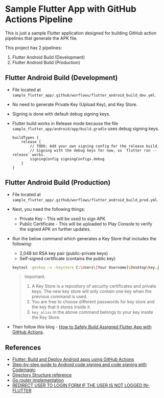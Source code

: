 # Sample Flutter App with GitHub Actions Pipeline
This is just a sample Flutter application designed for building GitHub action pipelines that generate the APK file.

This project has 2 pipelines:
1. Flutter Android Build (Development)
2. Flutter Android Build (Production)


## Flutter Android Build (Development)
- File located at `sample_flutter_app/.github/worflows/flutter_android_build_dev.yml`.
- No need to generate Private Key (Upload Key), and Key Store. 
- Signing is done with default debug signing keys.
- Flutter build works in Release mode because the file `sample_flutter_app/android/app/build.gradle` uses debug signing keys.

    ```
    buildTypes {
        release {
            // TODO: Add your own signing config for the release build.
            // Signing with the debug keys for now, so `flutter run --release` works.
            signingConfig signingConfigs.debug
        }
    }
    ```

## Flutter Android Build (Production)
- File located at `sample_flutter_app/.github/worflows/flutter_android_build_prod.yml`.
- Next, you need the following things:
    - Private Key - This will be used to sign APK
    - Public Certificate - This will be uploaded to Play Console to verify the signed APK on further updates.
- Run the below command which generates a Key Store that includes the following:
    - 2,048 bit RSA key pair (public-private keys)
    - Self-signed certificate (contains the public key)

    ```bash
    keytool -genkey -v -keystore C:\Users\[Your Username]\Desktop\key.jks -storetype JKS -keyalg RSA -keysize 2048 -validity 10000 -alias key_alias
    ```
    > Important:
    > 1. A Key Store is a repository of security certificates and private keys. The new key store will only contain one key when the previous command is used. 
    > 2. You are free to choose different passwords for key store and the key that it stores inside it.
    > 3. `key_alias` in the above command belongs to your key inside the Key Store.
- Then follow this blog - [How to Safely Build Assigned Flutter App with GitHub Actions](https://blog.devgenius.io/how-to-safely-build-assigned-flutter-app-with-github-actions-8860b1b6eef6).

## References
- [Flutter: Build and Deploy Android apps using GitHub Actions](https://tbrgroup.software/flutter-build-and-deploy-android-apps-using-github-actions/)
- [Step-by-step guide to Android code signing and code signing with Codemagic](https://blog.codemagic.io/the-simple-guide-to-android-code-signing/)
- [Directory Structure reference](https://blog.logrocket.com/implementing-route-guards-flutter-web-apps/)
- [Go router implementation](https://blog.codemagic.io/flutter-go-router-guide/)
- [REDIRECT USER TO LOGIN FORM IF THE USER IS NOT LOGGED IN-FLUTTER](https://www.appsloveworld.com/flutter/200/168/redirect-user-to-login-form-if-the-user-is-not-logged-in?expand_article=1)